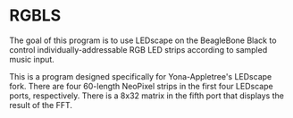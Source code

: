 # RGBLS
The goal of this program is to use LEDscape on the BeagleBone Black to control individually-addressable RGB LED strips according to sampled music input.

This is a program designed specifically for Yona-Appletree's LEDscape fork. There are four 60-length NeoPixel strips in the first four LEDscape ports, respectively. There is a 8x32 matrix in the fifth port that displays the result of the FFT.

